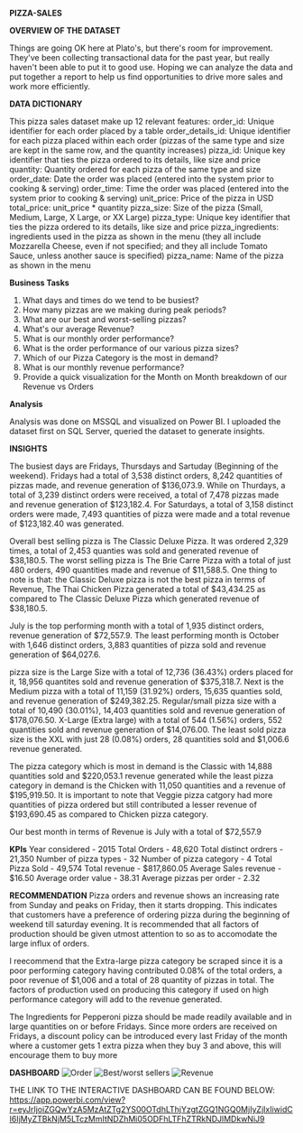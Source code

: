 **PIZZA-SALES**

**OVERVIEW OF THE DATASET**

Things are going OK here at Plato's, but there's room for improvement. They've been collecting transactional data for the past year, but really haven't been able to put it to good use. Hoping we can analyze the data and put together a report to help us find opportunities to drive more sales and work more efficiently.

**DATA DICTIONARY**

This pizza sales dataset make up 12 relevant features:
order_id: Unique identifier for each order placed by a table
order_details_id: Unique identifier for each pizza placed within each order (pizzas of the same type and size are kept in the same row, and the quantity increases)
pizza_id: Unique key identifier that ties the pizza ordered to its details, like size and price
quantity: Quantity ordered for each pizza of the same type and size
order_date: Date the order was placed (entered into the system prior to cooking & serving)
order_time: Time the order was placed (entered into the system prior to cooking & serving)
unit_price: Price of the pizza in USD
total_price: unit_price * quantity
pizza_size: Size of the pizza (Small, Medium, Large, X Large, or XX Large)
pizza_type: Unique key identifier that ties the pizza ordered to its details, like size and price
pizza_ingredients: ingredients used in the pizza as shown in the menu (they all include Mozzarella Cheese, even if not specified; and they all include Tomato Sauce, unless another sauce is specified)
pizza_name: Name of the pizza as shown in the menu


**Business Tasks**
1.	What days and times do we tend to be busiest?
2.	How many pizzas are we making during peak periods?
3.	What are our best and worst-selling pizzas?
4.	What's our average Revenue?
5.	What is our monthly order performance?
6.	What is the order performance of our various pizza sizes?
7.	Which of our Pizza Category is the most in demand?
8.	What is our monthly revenue performance?
9.	Provide a quick visualization for the Month on Month breakdown of our Revenue vs Orders

   
**Analysis**

Analysis was done on MSSQL and visualized on Power BI. I uploaded the dataset first on SQL Server, queried the dataset to generate insights. 

**INSIGHTS**

The busiest days are Fridays, Thursdays and Sartuday (Beginning of the weekend). Fridays had a total of 3,538 distinct orders, 8,242 quantities of pizzas made, and revenue generation of $136,073.9. While on Thurdays, a total of 3,239 distinct orders were received, a total of 7,478 pizzas made and revenue generation of $123,182.4. For Saturdays, a total of 3,158 distinct orders were made, 7,493 quantities of pizza were made and a total revenue of $123,182.40 was generated.

Overall best selling pizza is The Classic Deluxe Pizza. It was ordered 2,329 times, a total of 2,453 quanties was sold and generated revenue of $38,180.5. The worst selling pizza is The Brie Carre Pizza with a total of just 480 orders, 490 quantities made and revenue of $11,588.5. 
One thing to note is that: the Classic Deluxe pizza is not the best pizza in terms of Revenue, The Thai Chicken Pizza generated a total of $43,434.25 as compared to The Classic Deluxe Pizza which generated revenue of $38,180.5.

July is the top performing month with a total of 1,935 distinct orders, revenue generation of $72,557.9. The least performing month is October with 1,646 distinct orders, 3,883 quantities of pizza sold and revenue generation of $64,027.6.

pizza size is the Large Size with a total of 12,736 (36.43%) orders placed for it, 18,956 quantites sold and revenue generation of $375,318.7. Next is the Medium pizza with a total of 11,159 (31.92%) orders, 15,635 quanties sold, and revenue generation of $249,382.25. Regular/small pizza size with a total of 10,490 (30.01%), 14,403 quantities sold and revenue generation of $178,076.50. X-Large (Extra large) with a total of 544 (1.56%) orders, 552 quantities sold and revenue generation of $14,076.00. The least sold pizza size is the XXL with just 28 (0.08%) orders, 28 quantities sold and $1,006.6 revenue generated.

The pizza category which is most in demand is the Classic with 14,888 quantities sold and $220,053.1 revenue generated while the least pizza category in demand is the Chicken with 11,050 quantities and a revenue of $195,919.50.
It is important to note that Veggie pizza catgory had more quantities of pizza ordered but still contributed a lesser revenue of $193,690.45 as compared to Chicken pizza category.

Our best month in terms of Revenue is July with a total of $72,557.9

**KPIs**
Year considered - 2015
Total Orders - 48,620
Total distinct ordrers - 21,350
Number of pizza types - 32
Number of pizza category - 4
Total Pizza Sold - 49,574
Total revenue - $817,860.05
Average Sales revenue - $16.50
Average order value - 38.31
Average pizzas per order - 2.32

**RECOMMENDATION**
Pizza orders and revenue shows an increasing rate from Sunday and peaks on Friday, then it starts dropping. This indicates that customers have a preference of ordering pizza during the beginning of weekend till saturday evening. It is recommended that all factors of production should be given utmost attention to so as to accomodate the large influx of orders. 

I reecommend that the Extra-large pizza category be scraped since it is a poor performing category having contributed 0.08% of the total orders, a poor revenue of $1,006 and a total of 28 quantity of pizzas in total. The factors of production used on producing this category if used on high performance category will add to the revenue generated.

The Ingredients for Pepperoni pizza should be made readily available and in large quantities on or before Fridays. Since more orders are received on Fridays, a discount policy can be introduced every last Friday of the month where a customer gets 1 extra pizza when they buy 3 and above, this will encourage them to buy more


**DASHBOARD**
![Order](https://github.com/jaybee30/PIZZA-SALES-/assets/106179938/6b74ba6f-afd0-41ed-9e6a-16445f3996ba)
![Best/worst sellers](https://github.com/jaybee30/PIZZA-SALES-/assets/106179938/ba0001ea-79d7-4d95-9794-c5464f0c7f07)
![Revenue](https://github.com/jaybee30/PIZZA-SALES-/assets/106179938/e628704d-278f-4d4b-a818-4c5561b396b7)

THE LINK TO THE INTERACTIVE DASHBOARD CAN BE FOUND BELOW:
https://app.powerbi.com/view?r=eyJrIjoiZGQwYzA5MzAtZTg2YS00OTdhLThjYzgtZGQ1NGQ0MjIyZjIxIiwidCI6IjMyZTBkNjM5LTczMmItNDZhMi05ODFhLTFhZTRkNDJlMDkwNiJ9

